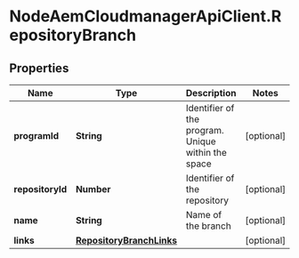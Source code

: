 # NodeAemCloudmanagerApiClient.RepositoryBranch

## Properties

Name | Type | Description | Notes
------------ | ------------- | ------------- | -------------
**programId** | **String** | Identifier of the program. Unique within the space | [optional] 
**repositoryId** | **Number** | Identifier of the repository | [optional] 
**name** | **String** | Name of the branch | [optional] 
**links** | [**RepositoryBranchLinks**](RepositoryBranchLinks.md) |  | [optional] 


